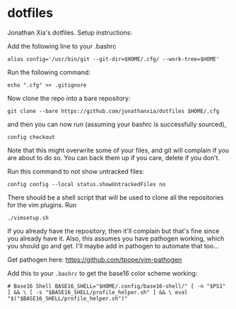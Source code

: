 # dotfiles

Jonathan Xia's dotfiles. Setup instructions:

Add the following line to your .bashrc

`alias config='/usr/bin/git --git-dir=$HOME/.cfg/ --work-tree=$HOME'`

Run the following command:

`echo ".cfg" >> .gitignore`

Now clone the repo into a bare repository:

`git clone --bare https://github.com/jonathanxia/dotfiles $HOME/.cfg`

and then you can now run (assuming your bashrc is successfully sourced),

`config checkout`

Note that this might overwrite some of your files, and git will complain if you are
about to do so. You can back them up if you care, delete if you don't.

Run this command to not show untracked files:

`config config --local status.showUntrackedFiles no`

There should be a shell script that will be used to clone all the repositories for the
vim plugins. Run

`./vimsetup.sh`

If you already have the repository, then it'll complain but that's fine since you already
have it. Also, this assumes you have pathogen working, which you should go and get. I'll
maybe add in pathogen to automate that too...

Get pathogen here: https://github.com/tpope/vim-pathogen

Add this to your `.bashrc` to get the base16 color scheme working:

`# Base16 Shell
BASE16_SHELL="$HOME/.config/base16-shell/"
[ -n "$PS1" ] && \
    [ -s "$BASE16_SHELL/profile_helper.sh" ] && \
        eval "$("$BASE16_SHELL/profile_helper.sh")"`
